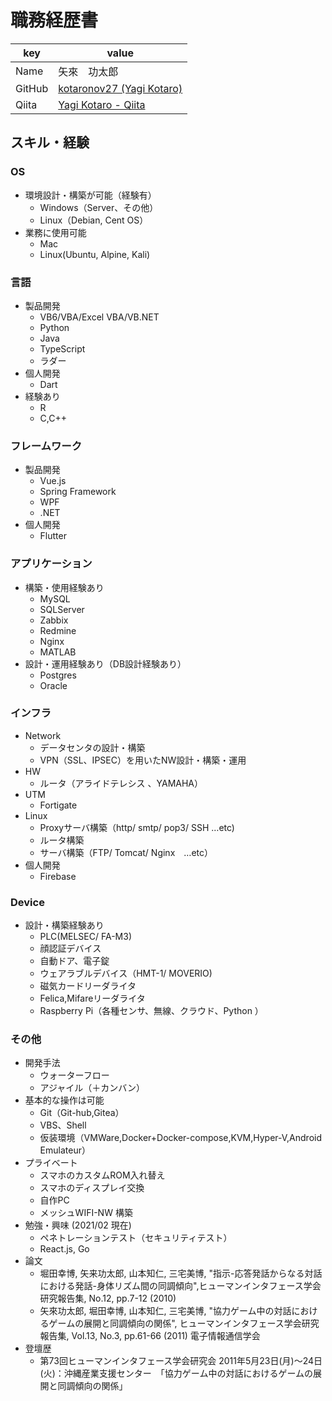 # 職務経歴書
|key|value|
|---|-----|
|Name|矢來　功太郎|
|GitHub|[kotaronov27 \(Yagi Kotaro\)](https://github.com/kotaronov27)|
|Qiita|[Yagi Kotaro \- Qiita](https://qiita.com/kotaronov27)|


## スキル・経験
### OS
* 環境設計・構築が可能（経験有）
  * Windows（Server、その他）
  * Linux（Debian, Cent OS）
* 業務に使用可能
  * Mac
  * Linux(Ubuntu, Alpine, Kali)

### 言語
* 製品開発
  * VB6/VBA/Excel VBA/VB.NET
  * Python
  * Java
  * TypeScript
  * ラダー
* 個人開発
  * Dart
* 経験あり
  * R
  * C,C++

### フレームワーク
* 製品開発
  * Vue.js
  * Spring Framework
  * WPF
  * .NET
* 個人開発
  * Flutter

### アプリケーション
* 構築・使用経験あり
  * MySQL
  * SQLServer
  * Zabbix
  * Redmine
  * Nginx
  * MATLAB
* 設計・運用経験あり（DB設計経験あり）
  * Postgres
  * Oracle

### インフラ
* Network
  * データセンタの設計・構築
  * VPN（SSL、IPSEC）を用いたNW設計・構築・運用
* HW 
  * ルータ（アライドテレシス 、YAMAHA）
* UTM
  * Fortigate
* Linux
  * Proxyサーバ構築（http/ smtp/ pop3/ SSH …etc)
  * ルータ構築
  * サーバ構築（FTP/ Tomcat/ Nginx　…etc）
* 個人開発
  * Firebase

### Device
* 設計・構築経験あり
  * PLC(MELSEC/ FA-M3)
  * 顔認証デバイス
  * 自動ドア、電子錠
  * ウェアラブルデバイス（HMT-1/ MOVERIO)
  * 磁気カードリーダライタ
  * Felica,Mifareリーダライタ
  * Raspberry Pi（各種センサ、無線、クラウド、Python ）

### その他
* 開発手法
  * ウォーターフロー
  * アジャイル（＋カンバン）
* 基本的な操作は可能
  * Git（Git-hub,Gitea）
  * VBS、Shell
  * 仮装環境（VMWare,Docker+Docker-compose,KVM,Hyper-V,Android Emulateur）
* プライベート
  * スマホのカスタムROM入れ替え
  * スマホのディスプレイ交換
  * 自作PC
  * メッシュWIFI-NW 構築
* 勉強・興味 (2021/02 現在)
  * ペネトレーションテスト（セキュリティテスト）
  * React.js, Go
* 論文
  * 堀田幸博, 矢来功太郎, 山本知仁, 三宅美博, "指示-応答発話からなる対話における発話-身体リズム間の同調傾向",ヒューマンインタフェース学会研究報告集, No.12, pp.7-12 (2010)
  * 矢來功太郎, 堀田幸博, 山本知仁, 三宅美博, "協力ゲーム中の対話におけるゲームの展開と同調傾向の関係", ヒューマンインタフェース学会研究報告集, Vol.13, No.3, pp.61-66 (2011)
電子情報通信学会
* 登壇歴
  * 第73回ヒューマンインタフェース学会研究会 2011年5月23日(月)～24日(火)：沖縄産業支援センター　「協力ゲーム中の対話におけるゲームの展開と同調傾向の関係」